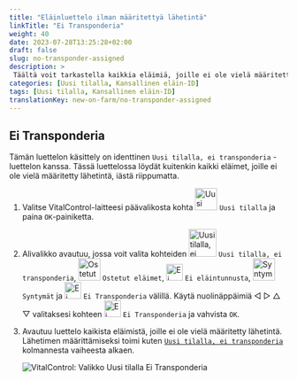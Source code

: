 ```yaml
---
title: "Eläinluettelo ilman määritettyä lähetintä"
linkTitle: "Ei Transponderia"
weight: 40
date: 2023-07-28T13:25:28+02:00
draft: false
slug: no-transponder-assigned
description: >
 Täältä voit tarkastella kaikkia eläimiä, joille ei ole vielä määritetty lähetintä, ja määrittää niille lähetin.
categories: [Uusi tilalla, Kansallinen eläin-ID]
tags: [Uusi tilalla, Kansallinen eläin-ID]
translationKey: new-on-farm/no-transponder-assigned
---
```

## Ei Transponderia

Tämän luettelon käsittely on identtinen `Uusi tilalla, ei transponderia` -luettelon kanssa. Tässä luettelossa löydät kuitenkin kaikki eläimet, joille ei ole vielä määritetty lähetintä, iästä riippumatta.

1. Valitse VitalControl-laitteesi päävalikosta kohta <img src="/icons/main/new-on-farm.svg" width="40" align="bottom" alt="Uusi tilalla" /> `Uusi tilalla` ja paina `OK`-painiketta.

2. Alivalikko avautuu, jossa voit valita kohteiden <img src="/icons/registration/new-on-farm-no-transponder.svg" width="50" align="bottom" alt="Uusi tilalla, ei transponderia" /> `Uusi tilalla, ei transponderia`, <img src="/icons/main/new-on-farm.svg" width="40" align="bottom" alt="Ostetut eläimet" /> `Ostetut eläimet`, <img src="/icons/registration/no-eartag-number.svg" width="30" align="bottom" alt="Ei kansallista eläin-ID:tä" /> `Ei eläintunnusta`, <img src="/icons/main/births.svg" width="40" align="bottom" alt="Syntymät" /> `Syntymät` ja <img src="/icons/registration/no-transponder.svg" width="30" align="bottom" alt="Ei Transponderia" /> `Ei Transponderia` välillä. Käytä nuolinäppäimiä ◁ ▷ △ ▽ valitaksesi kohteen <img src="/icons/registration/no-transponder.svg" width="30" align="bottom" alt="Ei Transponderia" /> `Ei Transponderia` ja vahvista `OK`.

3. Avautuu luettelo kaikista eläimistä, joille ei ole vielä määritetty lähetintä. Lähetimen määrittämiseksi toimi kuten [`Uusi tilalla, ei transponderia`](../new-no-transponder/) kolmannesta vaiheesta alkaen.

    ![VitalControl: Valikko Uusi tilalla Ei Transponderia](../images/notransponder2.png "Ei Transponderia")
